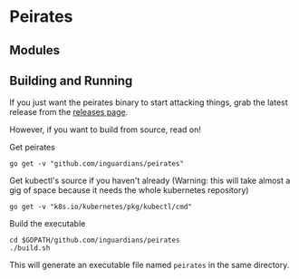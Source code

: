 # Peirates

## Modules

## Building and Running

If you just want the peirates binary to start attacking things, grab the latest
release from the [releases page](https://github.com/inguardians/peirates/releases).

However, if you want to build from source, read on!

Get peirates

    go get -v "github.com/inguardians/peirates"

Get kubectl's source if you haven't already (Warning: this will take almost a
gig of space because it needs the whole kubernetes repository)

    go get -v "k8s.io/kubernetes/pkg/kubectl/cmd"

Build the executable

    cd $GOPATH/github.com/inguardians/peirates
    ./build.sh

This will generate an executable file named `peirates` in the same directory.


